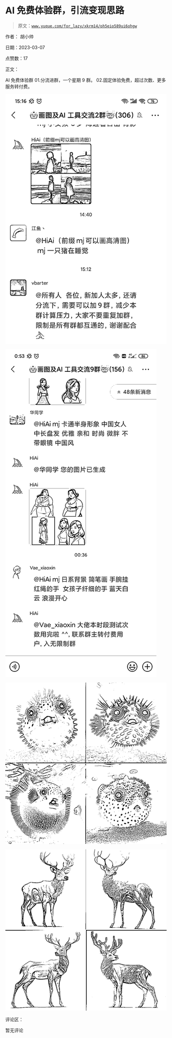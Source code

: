 # AI 免费体验群，引流变现思路

> 原文：[`www.yuque.com/for_lazy/xkrm14/ph5eio589ui6ohgw`](https://www.yuque.com/for_lazy/xkrm14/ph5eio589ui6ohgw)



作者： 胡小帅 

日期：2023-03-07 

点赞数：17 

正文： 

AI 免费体验群 01.分流进群，一个星期 9 群。 02.固定体验免费，超过次数、更多服务转付费。 

![](img/a11cc1dcd70af4f6a4c8865343b77f58.png)  

![](img/e8e2f824625b123ab3cf67971e0d40e5.png)  

![](img/e634966c5acd4b1b669458c54af3ed0d.png)  

![](img/17110b564c6beb92dea266a1287f65ee.png)  

评论区： 

暂无评论 

